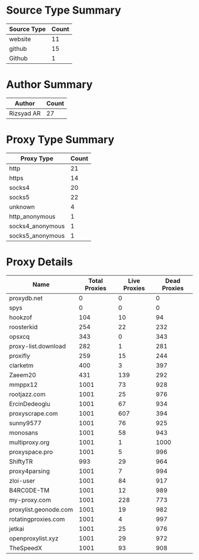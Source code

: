 # Source Type Summary

| Source Type | Count |
|-------------|-------|
| website | 11 |
| github | 15 |
| Github | 1 |


# Author Summary

| Author | Count |
|--------|-------|
| Rizsyad AR | 27 |


# Proxy Type Summary

| Proxy Type | Count |
|------------|-------|
| http | 21 |
| https | 14 |
| socks4 | 20 |
| socks5 | 22 |
| unknown | 4 |
| http_anonymous | 1 |
| socks4_anonymous | 1 |
| socks5_anonymous | 1 |


# Proxy Details

| Name | Total Proxies | Live Proxies | Dead Proxies |
|------|---------------|--------------|---------------|
| proxydb.net | 0 | 0 | 0 |
| spys | 0 | 0 | 0 |
| hookzof | 104 | 10 | 94 |
| roosterkid | 254 | 22 | 232 |
| opsxcq | 343 | 0 | 343 |
| proxy-list.download | 282 | 1 | 281 |
| proxifly | 259 | 15 | 244 |
| clarketm | 400 | 3 | 397 |
| Zaeem20 | 431 | 139 | 292 |
| mmppx12 | 1001 | 73 | 928 |
| rootjazz.com | 1001 | 25 | 976 |
| ErcinDedeoglu | 1001 | 67 | 934 |
| proxyscrape.com | 1001 | 607 | 394 |
| sunny9577 | 1001 | 76 | 925 |
| monosans | 1001 | 58 | 943 |
| multiproxy.org | 1001 | 1 | 1000 |
| proxyspace.pro | 1001 | 5 | 996 |
| ShiftyTR | 993 | 29 | 964 |
| proxy4parsing | 1001 | 7 | 994 |
| zloi-user | 1001 | 84 | 917 |
| B4RC0DE-TM | 1001 | 12 | 989 |
| my-proxy.com | 1001 | 228 | 773 |
| proxylist.geonode.com | 1001 | 19 | 982 |
| rotatingproxies.com | 1001 | 4 | 997 |
| jetkai | 1001 | 25 | 976 |
| openproxylist.xyz | 1001 | 29 | 972 |
| TheSpeedX | 1001 | 93 | 908 |
